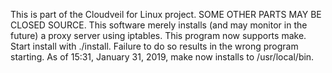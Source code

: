 This is part of the Cloudveil for Linux project.  SOME OTHER PARTS MAY BE CLOSED SOURCE.
This software merely installs (and may monitor in the future) a proxy server using iptables.
This program now supports make. Start install with ./install.  Failure to do so results in the wrong program starting.
As of 15:31, January 31, 2019, make now installs to /usr/local/bin.